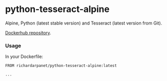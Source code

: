 # python-tesseract-alpine
Alpine, Python (latest stable version) and Tesseract (latest version from Git).

[Dockerhub repository](https://cloud.docker.com/repository/docker/richardarpanet/python-tesseract-alpine/).


### Usage

In your Dockerfile:

```
FROM richardarpanet/python-tesseract-alpine:latest

...

```

